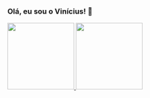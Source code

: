 ### Olá, eu sou o Vinícius! 👋

<!--
**ViniciusAlves03/ViniciusAlves03** is a ✨ _special_ ✨ repository because its `README.md` (this file) appears on your GitHub profile.

Here are some ideas to get you started:

- 🔭 I’m currently working on ...
- 🌱 I’m currently learning ...
- 👯 I’m looking to collaborate on ...
- 🤔 I’m looking for help with ...
- 💬 Ask me about ...
- 📫 How to reach me: ...
- 😄 Pronouns: ...
- ⚡ Fun fact: ...
-->

<div>
  <a href="https://github.com/ViniciusAlves03/">
  <img height="150em" src="https://github-readme-stats.vercel.app/api?username=ViniciusAlves03&show_icons=true&theme=dark&include_all_commits=true&count_private=true"/>
  <img height="150em" src="https://github-readme-stats.vercel.app/api/top-langs/?username=ViniciusAlves03&layout=compact&langs_count=7&theme=dark"/>
</div>
  
<!--
#Logo do Python:

-<div style="display: inline_block"><br>
  -<img align="center" alt="Vinícius-Python" height="30" width="40" src="https://raw.githubusercontent.com/devicons/devicon/master/icons/python/python-original.svg">
-</div>
  
-->
